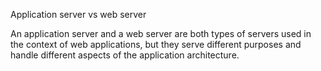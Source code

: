 Application server vs web server

An application server and a web server are both types of servers used in the context of web applications, but they serve different purposes and handle different aspects of the application architecture.
